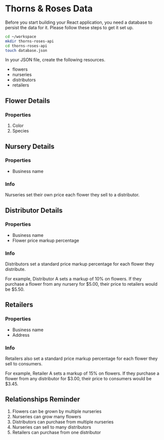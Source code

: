 # Thorns & Roses Data

Before you start building your React application, you need a database to persist the data for it. Please follow these steps to get it set up.

```sh
cd ~/workspace
mkdir thorns-roses-api
cd thorns-roses-api
touch database.json
```

In your JSON file, create the following resources.

* flowers
* nurseries
* distributors
* retailers

## Flower Details

### Properties

1. Color
1. Species

## Nursery Details

### Properties

* Business name

### Info

Nurseries set their own price each flower they sell to a distributor.

## Distributor Details

### Properties

* Business name
* Flower price markup percentage

### Info

Distributors set a standard price markup percentage for each flower they distribute.

For example, Distributor A sets a markup of 10% on flowers. If they purchase a flower from any nursery for $5.00, their price to retailers would be $5.50.

## Retailers

### Properties

* Business name
* Address

### Info

Retailers also set a standard price markup percentage for each flower they sell to consumers.

For example, Retailer A sets a markup of 15% on flowers. If they purchase a flower from any distributor for $3.00, their price to consumers would be $3.45.



## Relationships Reminder

1. Flowers can be grown by multiple nurseries
1. Nurseries can grow many flowers
1. Distributors can purchase from multiple nurseries
1. Nurseries can sell to many distributors
1. Retailers can purchase from one distributor
